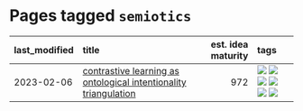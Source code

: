 # Pages tagged `semiotics`

|last_modified|title|est. idea maturity|tags
|:---|:---|---:|:---|
|2023-02-06|[contrastive learning as ontological intentionality triangulation](../contrastive_learning_as_ontological_intentionality_triangulation.md)|972|[![](https://img.shields.io/badge/tag-meta-35d420)](../tags/meta.md) [![](https://img.shields.io/badge/tag-philosophy-29349d)](../tags/philosophy.md) [![](https://img.shields.io/badge/tag-semiotics-50c04b)](../tags/semiotics.md) [![](https://img.shields.io/badge/tag-synesthesia-4072a1)](../tags/synesthesia.md) [![](https://img.shields.io/badge/tag-theory-7c795e)](../tags/theory.md) [![](https://img.shields.io/badge/tag-wip-35b163)](../tags/wip.md)|